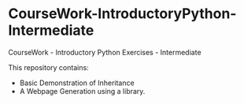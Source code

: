 # CourseWork-IntroductoryPython-Intermediate
CourseWork - Introductory Python Exercises - Intermediate

This repository contains:
  * Basic Demonstration of Inheritance
  * A Webpage Generation using a library.

